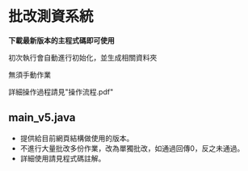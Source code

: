 # 批改測資系統
**下載最新版本的主程式碼即可使用**

初次執行會自動進行初始化，並生成相關資料夾

無須手動作業

詳細操作過程請見"操作流程.pdf"

## main_v5.java
- 提供給目前網頁結構做使用的版本。
- 不進行大量批改多份作業，改為單獨批改，如通過回傳0，反之未通過。
- 詳細使用請見程式碼註解。
